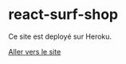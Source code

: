 # react-surf-shop

Ce site est deployé sur Heroku.

[Aller vers le site](https://btz-surfshop.herokuapp.com/)
